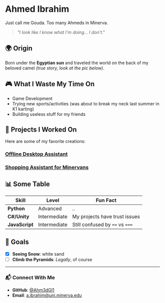 # Ahmed Ibrahim
Just call me Gouda. Too many Ahmeds in Minerva.
> *"I look like I know what I'm doing... I don't."*

## 🌍 Origin

Born under the **Egyptian sun** and traveled the world on the back of my beloved camel *(true story, look at the pic below)*.


## 🎮 What I Waste My Time On

- Game Development
- Trying new sports/activities (was about to break my neck last summer in K1 karting)
- Building useless stuff for my friends

## 🚀 Projects I Worked On

Here are some of my favorite creations:

### [Offline Desktop Assistant](https://github.com/Ahm3dGI1/Private-Desktop-AI-Assistant)

### [Shopping Assistant for Minervans](https://github.com/Ahm3dGI1/patwfms-web-scraper)

## 📊 Some Table

| Skill | Level | Fun Fact |
|-------|--------|----------|
| **Python** | Advanced | .. |
| **C#/Unity** | Intermediate | My projects have trust issues |
| **JavaScript** | Intermediate | Still confused by `==` vs `===` |

## 🎯 Goals
- [x] **Seeing Snow**: white sand
- [ ] **Climb the Pyramids**: *Legally*, of course

---

### 📬 Connect With Me

- **GitHub**: [@Ahm3dGI1](https://github.com/Ahm3dGI1)
- **Email**: [a.ibrahim@uni.minerva.edu](mailto:a.ibrahim@uni.minerva.edu)